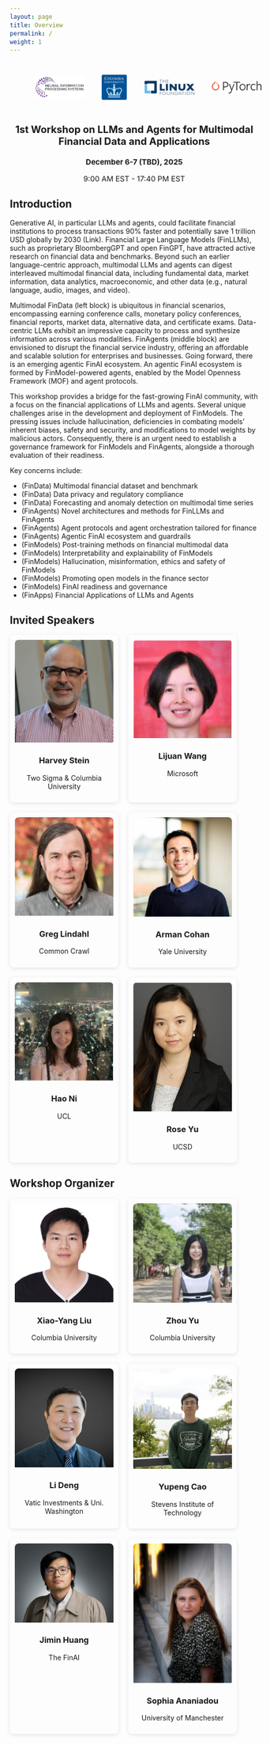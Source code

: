 ```yaml
---
layout: page
title: Overview
permalink: /
weight: 1
---
```


<div style="text-align: center; display: flex; width: 100%; justify-content: space-evenly; align-items: center; gap: 1em; padding: 2em">
  <img style="width: 20%;" src="https://github.com/Open-Finance-Lab/AI_Openness_Workshop/blob/main/docs/assets/logos/neurips.png?raw=true" alt="Neurips Logo">
  <img style="width: 10%;" src="https://github.com/Open-Finance-Lab/AI_Openness_Workshop/blob/main/docs/assets/logos/columbiau.jpeg?raw=true" alt="Columbia Logo">
  <img style="width: 20%;" src="https://github.com/Open-Finance-Lab/AI_Openness_Workshop/blob/main/docs/assets/logos/Linux_Foundation_logo.png?raw=true" alt="Linux Foundation">
  <img style="width: 20%;" src="assets/logos/pytorch.png?raw=true" alt="Pytorch">
</div>

<p align="center" style="font-size:20px; font-weight:bold;">
  1st Workshop on LLMs and Agents for Multimodal Financial Data and Applications
</p>
<p align="center" style="font-size:15px; font-weight:bold;">
  December 6-7 (TBD), 2025
</p>
<p align="center" style="font-size:15px;">
  9:00 AM EST - 17:40 PM EST
</p>

## Introduction
Generative AI, in particular LLMs and agents, could facilitate financial institutions to process transactions 90% faster and potentially save 1 trillion USD globally by 2030 (Link). Financial Large Language Models (FinLLMs), such as proprietary BloombergGPT and open FinGPT, have attracted active research on financial data and benchmarks. Beyond such an earlier language-centric approach, multimodal LLMs and agents can digest interleaved multimodal financial data, including fundamental data, market information, data analytics, macroeconomic, and other data (e.g., natural language, audio, images, and video). 

Multimodal FinData (left block) is ubiquitous in financial scenarios, encompassing earning conference calls, monetary policy conferences, financial reports, market data, alternative data, and certificate exams. Data-centric LLMs exhibit an impressive capacity to process and synthesize information across various modalities.  FinAgents (middle block) are envisioned to disrupt the financial service industry, offering an affordable and scalable solution for enterprises and businesses. Going forward, there is an emerging agentic FinAI ecosystem. An agentic FinAI ecosystem is formed by FinModel-powered agents, enabled by the Model Openness Framework (MOF) and agent protocols.

This workshop provides a bridge for the fast-growing FinAI community, with a focus on the financial applications of LLMs and agents. Several unique challenges arise in the development and deployment of FinModels.  The pressing issues include hallucination, deficiencies in combating models’ inherent biases, safety and security, and modifications to model weights by malicious actors. Consequently, there is an urgent need to establish a governance framework for FinModels and FinAgents, alongside a thorough evaluation of their readiness.

Key concerns include:
* (FinData) Multimodal financial dataset and benchmark
* (FinData) Data privacy and regulatory compliance
* (FinData) Forecasting and anomaly detection on multimodal time series
* (FinAgents) Novel architectures and methods for FinLLMs and FinAgents
* (FinAgents) Agent protocols and agent orchestration tailored for finance
* (FinAgents) Agentic FinAI ecosystem and guardrails
* (FinModels) Post-training methods on financial multimodal data
* (FinModels) Interpretability and explainability of FinModels
* (FinModels) Hallucination, misinformation, ethics and safety of FinModels
* (FinModels) Promoting open models in the finance sector
* (FinModels) FinAI readiness and governance 
* (FinApps) Financial Applications of LLMs and Agents

## Invited Speakers
<div style="display: flex; flex-wrap: wrap; gap: 20px;">

  <a href="https://cs.stanford.edu/~cbfinn/" target="_blank" style="text-decoration:none; color: inherit;">
    <div style="box-shadow: 0 2px 8px rgba(0,0,0,0.1); border-radius: 8px; padding: 10px; text-align: center; width: 200px;">
      <img src="assets/speakers/harvey-stein.png" alt="Harvey Stein" style="width:100%; border-radius: 8px 8px 0 0;">
      <h3>Harvey Stein</h3>
      <p>Two Sigma &  Columbia University</p>
    </div>
  </a>

  <div style="box-shadow: 0 2px 8px rgba(0,0,0,0.1); border-radius: 8px; padding: 10px; text-align: center; width: 200px;">
    <img src="assets/speakers/lijuan-wang.png" alt="Lijuan Wang" style="width:100%; border-radius: 8px 8px 0 0;">
    <h3>Lijuan Wang</h3>
    <p>Microsoft</p>
  </div>

  <div style="box-shadow: 0 2px 8px rgba(0,0,0,0.1); border-radius: 8px; padding: 10px; text-align: center; width: 200px;">
    <img src="assets/speakers/greg-lindahl.png" alt="Greg Lindahl" style="width:100%; border-radius: 8px 8px 0 0;">
    <h3>Greg Lindahl</h3>
    <p>Common Crawl</p>
  </div>

  <div style="box-shadow: 0 2px 8px rgba(0,0,0,0.1); border-radius: 8px; padding: 10px; text-align: center; width: 200px;">
    <img src="assets/speakers/arman-cohan.png" alt="Arman Cohan" style="width:100%; border-radius: 8px 8px 0 0;">
    <h3>Arman Cohan</h3>
    <p>Yale University</p>
  </div>

<div style="box-shadow: 0 2px 8px rgba(0,0,0,0.1); border-radius: 8px; padding: 10px; text-align: center; width: 200px;">
    <img src="assets/speakers/hao-ni.png" alt="Hao Ni" style="width:100%; border-radius: 8px 8px 0 0;">
    <h3>Hao Ni</h3>
    <p>UCL</p>
  </div>

<div style="box-shadow: 0 2px 8px rgba(0,0,0,0.1); border-radius: 8px; padding: 10px; text-align: center; width: 200px;">
    <img src="assets/speakers/rose-yu.png" alt="Rose Yu" style="width:100%; border-radius: 8px 8px 0 0;">
    <h3>Rose Yu</h3>
    <p>UCSD</p>
  </div>

</div>

## Workshop Organizer
<div style="display: flex; flex-wrap: wrap; gap: 20px;">

  <a href="https://cs.stanford.edu/~cbfinn/" target="_blank" style="text-decoration:none; color: inherit;">
    <div style="box-shadow: 0 2px 8px rgba(0,0,0,0.1); border-radius: 8px; padding: 10px; text-align: center; width: 200px;">
      <img src="assets/organizers/liu-xy.png" alt="Xiao-Yang Liu" style="width:100%; border-radius: 8px 8px 0 0;">
      <h3>Xiao-Yang Liu</h3>
      <p>Columbia University</p>
    </div>
  </a>

  <div style="box-shadow: 0 2px 8px rgba(0,0,0,0.1); border-radius: 8px; padding: 10px; text-align: center; width: 200px;">
    <img src="assets/organizers/yu-zhou.png" alt="Zhou Yu" style="width:100%; border-radius: 8px 8px 0 0;">
    <h3> Zhou Yu</h3>
    <p>Columbia University</p>
  </div>

  <div style="box-shadow: 0 2px 8px rgba(0,0,0,0.1); border-radius: 8px; padding: 10px; text-align: center; width: 200px;">
    <img src="assets/organizers/li-deng.png" alt="Li Deng" style="width:100%; border-radius: 8px 8px 0 0;">
    <h3>Li Deng</h3>
    <p>Vatic Investments & Uni. Washington</p>
  </div>

  <div style="box-shadow: 0 2px 8px rgba(0,0,0,0.1); border-radius: 8px; padding: 10px; text-align: center; width: 200px;">
    <img src="assets/organizers/yupeng-cao.png" alt="Yupeng Cao" style="width:100%; border-radius: 8px 8px 0 0;">
    <h3>Yupeng Cao</h3>
    <p>Stevens Institute of Technology</p>
  </div>

<div style="box-shadow: 0 2px 8px rgba(0,0,0,0.1); border-radius: 8px; padding: 10px; text-align: center; width: 200px;">
    <img src="assets/organizers/jimin_huang.jpeg" alt="Jimin Huang" style="width:100%; border-radius: 8px 8px 0 0;">
    <h3>Jimin Huang</h3>
    <p>The FinAI</p>
  </div>

<div style="box-shadow: 0 2px 8px rgba(0,0,0,0.1); border-radius: 8px; padding: 10px; text-align: center; width: 200px;">
    <img src="assets/organizers/Sophia.png" alt="Sophia Ananiadou" style="width:100%; border-radius: 8px 8px 0 0;">
    <h3>Sophia Ananiadou</h3>
    <p>University of Manchester</p>
  </div>

</div>




